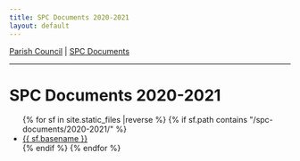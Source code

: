 ```yaml
---
title: SPC Documents 2020-2021
layout: default
---
```


[Parish Council](../..) | [SPC Documents](..)

-----


# SPC Documents 2020-2021

<ul class="flist">
{% for  sf in site.static_files |reverse %}
 {% if sf.path contains "/spc-documents/2020-2021/" %}
  <li>
   <a href="{{sf.path}}">{{ sf.basename }}</a>
  </li>
  {% endif %}
{% endfor %}
</ul>

